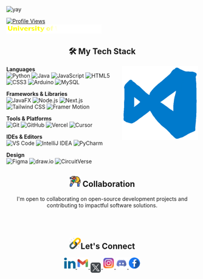 ![yay](Assets/Github-Intro.gif)
 
<div align="left">
  <a href="https://github.com/anuja-jay" target="_blank">
    <img src="https://komarev.com/ghpvc/?username=anuja-jayasinghe&style=for-the-badge&logo=linkedin&logoColor=white&labelColor=000000&color=000000&linear-gradient=45deg,black+50%,yellow+50%)" alt="Profile Views" />
  </a>
  <br>
  <a href="https://www.westminster.ac.uk/" target="_blank">
    <img src="Assets/uniName.svg" alt="University of Westminster" width="250" height="auto"/>
  </a>
</div>

<h2 align="center">🛠️ My Tech Stack</h2>
<img src="Assets/GIFs/VS-code.gif" alt="VS Code gif" align="right" width="200" height="auto"/>


**Languages**  
![Python](https://img.shields.io/badge/-Python-000000?style=flat&logo=python)
![Java](https://img.shields.io/badge/-Java-000000?style=flat&logo=openjdk)
![JavaScript](https://img.shields.io/badge/-JavaScript-000000?style=flat&logo=javascript)
![HTML5](https://img.shields.io/badge/-HTML5-000000?style=flat&logo=html5)
![CSS3](https://img.shields.io/badge/-CSS3-000000?style=flat&logo=css3)
![Arduino](https://img.shields.io/badge/-Arduino-000000?style=flat&logo=arduino)
![MySQL](https://img.shields.io/badge/-MySQL-000000?style=flat&logo=mysql)

**Frameworks & Libraries**  
![JavaFX](https://img.shields.io/badge/-JavaFX-000000?style=flat&logo=openjdk)
![Node.js](https://img.shields.io/badge/-Node.js-000000?style=flat&logo=nodedotjs)
![Next.js](https://img.shields.io/badge/-Next.js-000000?style=flat&logo=nextdotjs)
![Tailwind CSS](https://img.shields.io/badge/-Tailwind_CSS-000000?style=flat&logo=tailwindcss)
![Framer Motion](https://img.shields.io/badge/-Framer_Motion-000000?style=flat&logo=framer)

**Tools & Platforms**  
![Git](https://img.shields.io/badge/-Git-000000?style=flat&logo=git)
![GitHub](https://img.shields.io/badge/-GitHub-000000?style=flat&logo=github)
![Vercel](https://img.shields.io/badge/-Vercel-000000?style=flat&logo=vercel)
![Cursor](https://img.shields.io/badge/-Cursor-000000?style=flat&logo=cursor)

**IDEs & Editors**  
![VS Code](https://img.shields.io/badge/-VS_Code-000000?style=flat&logo=visual-studio-code)
![IntelliJ IDEA](https://img.shields.io/badge/-IntelliJ_IDEA-000000?style=flat&logo=intellijidea)
![PyCharm](https://img.shields.io/badge/-PyCharm-000000?style=flat&logo=pycharm)

**Design**  
![Figma](https://img.shields.io/badge/-Figma-000000?style=flat&logo=figma)
![draw.io](https://img.shields.io/badge/-draw.io-000000?style=flat&logo=diagramsdotnet)
![CircuitVerse](https://img.shields.io/badge/-CircuitVerse-000000?style=flat&logo=circuitverse)

<div align="center">
  <h2 align="center"><img src="Assets/collaborate.png" alt="collaborate Icon" width="30" height="30"/> Collaboration</h2>
  <p>I'm open to collaborating on open-source development projects and contributing to impactful software solutions.
</div>
<br><br>


<h2 align="center"><img src="Assets/Link.png" alt="Link Icon" width="30" height="30"/>Let's Connect</h2>

<div align="center">
  <a href="https://linkedin.com/in/anuja-jayasinghe" target="_blank">
    <img src="Assets/linkedin.png" alt="LinkedIn" height="30" width="30" />
  </a>
  <a href="mailto:anujajayasinhe@gmail.com" target="_blank">
    <img src="Assets/mail.png" alt="Gmail" height="30" width="30" />
  </a>
  <a href="https://twitter.com/anujajayasinhe" target="_blank">
    <img align="center" src="Assets/twitter.png" alt="anujajayasinhe" height="30" width="30" />
  </a>
  <a href="https://instagram.com/anu.ja_j" target="_blank">
    <img src="Assets/instagram.png" alt="Instagram" height="30" width="30" />
  </a>
  <a href="https://discordapp.com/users/758830991691046933/" target="_blank">
    <img src="Assets/discord.png" alt="Discord" height="30" width="30" />
  </a>
  <a href="https://www.facebook.com/anuja.jayasinghe.75" target="_blank">
    <img src="Assets/facebook.png" alt="Facebook" height="30" width="30" />
  </a>
</div>
